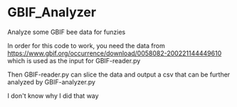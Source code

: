 # GBIF_Analyzer
Analyze some GBIF bee data for funzies

In order for this code to work, you need the data from https://www.gbif.org/occurrence/download/0058082-200221144449610
which is used as the input for GBIF-reader.py

Then GBIF-reader.py can slice the data and output a csv that can be further analyzed by GBIF-analyzer.py

I don't know why I did that way
